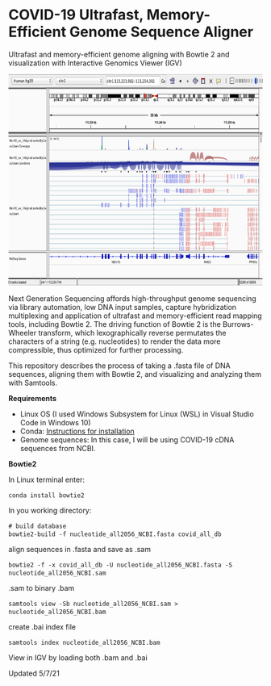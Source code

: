 # COVID-19 Ultrafast, Memory-Efficient Genome Sequence Aligner
Ultrafast and memory-efficient genome aligning with Bowtie 2 and visualization with Interactive Genomics Viewer (IGV)

<a href="url"><img src="https://github.com/MattLondon101/Images/blob/master/samtools.png" align="center" height="422" width="723" ></a>

Next Generation Sequencing affords high-throughput genome sequencing via library automation, low DNA input samples, capture hybridization multiplexing and application of ultrafast and memory-efficient read mapping tools, including Bowtie 2. The driving function of Bowtie 2 is the Burrows-Wheeler transform, which lexographically reverse permutates the characters of a string (e.g. nucleotides) to render the data more compressible, thus optimized for further processing.

This repository describes the process of taking a .fasta file of DNA sequences, aligning them with Bowtie 2, and visualizing and analyzing them with Samtools.

**Requirements**
* Linux OS (I used Windows Subsystem for Linux (WSL) in Visual Studio Code in Windows 10)
* Conda: [Instructions for installation](https://conda.io/projects/conda/en/latest/user-guide/install/linux.html)
* Genome sequences: In this case, I will be using COVID-19 cDNA sequences from NCBI.

**Bowtie2**

In Linux terminal enter:
```
conda install bowtie2
```
In you working directory:
```
# build database
bowtie2-build -f nucleotide_all2056_NCBI.fasta covid_all_db
```
align sequences in .fasta and save as .sam
```
bowtie2 -f -x covid_all_db -U nucleotide_all2056_NCBI.fasta -S nucleotide_all2056_NCBI.sam
```
.sam to binary .bam
```
samtools view -Sb nucleotide_all2056_NCBI.sam > nucleotide_all2056_NCBI.bam
```
create .bai index file
```
samtools index nucleotide_all2056_NCBI.bam
```
View in IGV by loading both .bam and .bai



Updated 5/7/21


